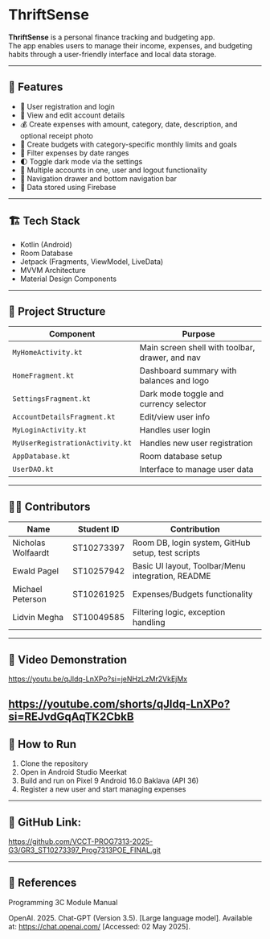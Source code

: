 # ThriftSense

**ThriftSense** is a personal finance tracking and budgeting app.  
The app enables users to manage their income, expenses, and budgeting habits through a user-friendly interface and local data storage.

---

## 📱 Features

- 🔐 User registration and login
- 👤 View and edit account details
- 💰 Create expenses with amount, category, date, description, and optional receipt photo
- 🧮 Create budgets with category-specific monthly limits and goals
- 📆 Filter expenses by date ranges
- 🌓 Toggle dark mode via the settings
- 🔄 Multiple accounts in one, user and logout functionality
- 🧭 Navigation drawer and bottom navigation bar
- 💾 Data stored using Firebase

---

## 🏗️ Tech Stack

- Kotlin (Android)
- Room Database
- Jetpack (Fragments, ViewModel, LiveData)
- MVVM Architecture
- Material Design Components

---

## 📂 Project Structure

| Component               | Purpose                                             |
|-------------------------|-----------------------------------------------------|
| `MyHomeActivity.kt`     | Main screen shell with toolbar, drawer, and nav     |
| `HomeFragment.kt`       | Dashboard summary with balances and logo            |
| `SettingsFragment.kt`   | Dark mode toggle and currency selector              |
| `AccountDetailsFragment.kt` | Edit/view user info                           |
| `MyLoginActivity.kt`    | Handles user login                                  |
| `MyUserRegistrationActivity.kt` | Handles new user registration              |
| `AppDatabase.kt`        | Room database setup                                 |
| `UserDAO.kt`            | Interface to manage user data                       |

---

## 👨‍💻 Contributors

| Name              | Student ID   | Contribution                                        |
|-------------------|--------------|-----------------------------------------------------|
| Nicholas Wolfaardt| ST10273397   | Room DB, login system, GitHub setup, test scripts   |
| Ewald Pagel       | ST10257942   | Basic UI layout, Toolbar/Menu integration, README   |
| Michael Peterson  | ST10261925   | Expenses/Budgets functionality                      |
| Lidvin Megha      | ST10049585   | Filtering logic, exception handling                 |

---

## 🎥 Video Demonstration

https://youtu.be/qJldq-LnXPo?si=jeNHzLzMr2VkEjMx

https://youtube.com/shorts/qJldq-LnXPo?si=REJvdGqAqTK2CbkB
---

## 🚀 How to Run

1. Clone the repository
2. Open in Android Studio Meerkat
3. Build and run on Pixel 9 Android 16.0 Baklava (API 36)
4. Register a new user and start managing expenses

---

## 🔗 GitHub Link:

https://github.com/VCCT-PROG7313-2025-G3/GR3_ST10273397_Prog7313POE_FINAL.git

---

## 📖 References

Programming 3C Module Manual

OpenAI. 2025. Chat-GPT (Version 3.5). [Large language model]. Available at: https://chat.openai.com/ [Accessed: 02 May 2025].  
